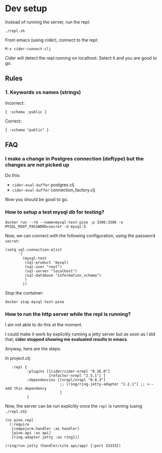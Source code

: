 # Dev setup

Instead of running the server, run the repl:

```
./repl.sh
```

From emacs (using cider), connect to the repl:

```
M-x cider-connect-clj
```

Cider will detect the repl running on localhost. Select it and you are good to go.

## Rules

### 1. Keywords vs names (strings)

Incorrect:

```
{ :schema :public }
```

Correct:

```
{ :schema "public" }
```


## FAQ

### I make a change in Postgres connection (deftype) but the changes are not picked up

Do this:

- `cider-eval-buffer` postgres.clj
- `cider-eval-buffer` connection_factory.clj

Now you should be good to go.

### How to setup a test mysql db for testing?

```
docker run --rm --name=mysql-test-pine -p 3306:3306 -e MYSQL_ROOT_PASSWORD=secret -d mysql:5
```

Now, we can connect with the following configuration, using the password `secret`:

```
(setq sql-connection-alist
      '(
        (mysql-test
         (sql-product 'mysql)
         (sql-user "root")
         (sql-server "localhost")
         (sql-database "information_schema")
         )
        ))
```


Stop the container:

```
docker stop mysql-test-pine
```

### How to run the http server while the repl is running?

I am not able to do this at the moment.

I could make it work by explicitly running a jetty server but as soon as I did
that, **cider stopped showing me evaluated results in emacs**.

Anyway, here are the steps:

In project.clj:

```
   :repl {
          :plugins [[cider/cider-nrepl "0.26.0"]
                    [refactor-nrepl "2.5.1"] ]
          :dependencies [[nrepl/nrepl "0.8.3"]
                         ;; [ring/ring-jetty-adapter "1.2.1"] ;; <-- add this dependency
                         ]
          }
```

Now, the server can be run explicitly once the `repl` is running (using `./repl.sh`):

```
(ns pine.repl
  (:require
   [compojure.handler :as handler]
   [pine.api :as api]
   [ring.adapter.jetty :as ring]))

(ring/run-jetty (handler/site api/app) {:port 33333})
```

<!-- # Issue with Mysql 8 -->

<!-- ## Client does not support authentication protocol -->
<!-- ``` -->
<!-- com.mysql.jdbc.exceptions.jdbc4.MySQLNonTransientConnectionException: Client does not support authentication protocol requested by server; consider upgrading MySQL client -->
<!-- ``` -->

<!-- Naive fix: -->

<!-- ``` -->
<!-- ALTER USER 'root'@'localhost' IDENTIFIED WITH mysql_native_password BY 'secret'; -->
<!-- FLUSH PRIVILEGES; -->

<!-- ``` -->
